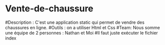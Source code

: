 # Vente-de-chaussure

#Description : 
C'est une application static qui permet de vendre des chaussures en ligne.
#Outils : 
on a utiliser Html et Css
#Team:
Nous somme une équipe de 2 personnes : Nathan et Moi
#Il faut juste exécuter le fichier index
